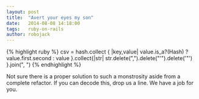 ```yaml
---
layout: post
title:  "Avert your eyes my son"
date:   2014-08-08 14:18:00
tags:   ruby-on-rails
author: robojack
---
```



{% highlight ruby %}
csv = hash.collect { |key,value| value.is_a?(Hash) ? value.first.second : value }.collect{|str| str.delete(",").delete("'").delete('"') }.join(", ")
{% endhighlight %}

Not sure there is a proper solution to such a monstrosity aside from a complete refactor. If you can decode this, drop us a line. We have a job for you.